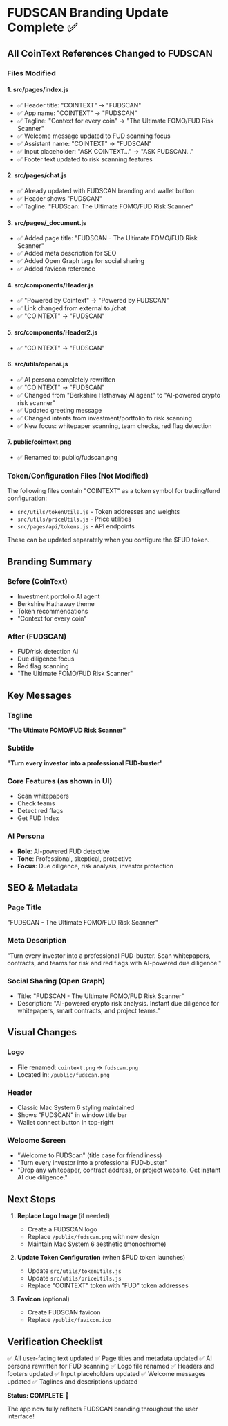 # FUDSCAN Branding Update Complete ✅

## All CoinText References Changed to FUDSCAN

### Files Modified

#### 1. **src/pages/index.js**
- ✅ Header title: "COINTEXT" → "FUDSCAN"
- ✅ App name: "COINTEXT" → "FUDSCAN"
- ✅ Tagline: "Context for every coin" → "The Ultimate FOMO/FUD Risk Scanner"
- ✅ Welcome message updated to FUD scanning focus
- ✅ Assistant name: "COINTEXT" → "FUDSCAN"
- ✅ Input placeholder: "ASK COINTEXT..." → "ASK FUDSCAN..."
- ✅ Footer text updated to risk scanning features

#### 2. **src/pages/chat.js**
- ✅ Already updated with FUDSCAN branding and wallet button
- ✅ Header shows "FUDSCAN"
- ✅ Tagline: "FUDScan: The Ultimate FOMO/FUD Risk Scanner"

#### 3. **src/pages/_document.js**
- ✅ Added page title: "FUDSCAN - The Ultimate FOMO/FUD Risk Scanner"
- ✅ Added meta description for SEO
- ✅ Added Open Graph tags for social sharing
- ✅ Added favicon reference

#### 4. **src/components/Header.js**
- ✅ "Powered by Cointext" → "Powered by FUDSCAN"
- ✅ Link changed from external to /chat
- ✅ "COINTEXT" → "FUDSCAN"

#### 5. **src/components/Header2.js**
- ✅ "COINTEXT" → "FUDSCAN"

#### 6. **src/utils/openai.js**
- ✅ AI persona completely rewritten
- ✅ "COINTEXT" → "FUDSCAN" 
- ✅ Changed from "Berkshire Hathaway AI agent" to "AI-powered crypto risk scanner"
- ✅ Updated greeting message
- ✅ Changed intents from investment/portfolio to risk scanning
- ✅ New focus: whitepaper scanning, team checks, red flag detection

#### 7. **public/cointext.png**
- ✅ Renamed to: public/fudscan.png

### Token/Configuration Files (Not Modified)

The following files contain "COINTEXT" as a token symbol for trading/fund configuration:
- `src/utils/tokenUtils.js` - Token addresses and weights
- `src/utils/priceUtils.js` - Price utilities
- `src/pages/api/tokens.js` - API endpoints

These can be updated separately when you configure the $FUD token.

## Branding Summary

### Before (CoinText)
- Investment portfolio AI agent
- Berkshire Hathaway theme
- Token recommendations
- "Context for every coin"

### After (FUDSCAN)
- FUD/risk detection AI
- Due diligence focus
- Red flag scanning
- "The Ultimate FOMO/FUD Risk Scanner"

## Key Messages

### Tagline
**"The Ultimate FOMO/FUD Risk Scanner"**

### Subtitle
**"Turn every investor into a professional FUD-buster"**

### Core Features (as shown in UI)
- Scan whitepapers
- Check teams
- Detect red flags
- Get FUD Index

### AI Persona
- **Role**: AI-powered FUD detective
- **Tone**: Professional, skeptical, protective
- **Focus**: Due diligence, risk analysis, investor protection

## SEO & Metadata

### Page Title
"FUDSCAN - The Ultimate FOMO/FUD Risk Scanner"

### Meta Description
"Turn every investor into a professional FUD-buster. Scan whitepapers, contracts, and teams for risk and red flags with AI-powered due diligence."

### Social Sharing (Open Graph)
- Title: "FUDSCAN - The Ultimate FOMO/FUD Risk Scanner"
- Description: "AI-powered crypto risk analysis. Instant due diligence for whitepapers, smart contracts, and project teams."

## Visual Changes

### Logo
- File renamed: `cointext.png` → `fudscan.png`
- Located in: `/public/fudscan.png`

### Header
- Classic Mac System 6 styling maintained
- Shows "FUDSCAN" in window title bar
- Wallet connect button in top-right

### Welcome Screen
- "Welcome to FUDScan" (title case for friendliness)
- "Turn every investor into a professional FUD-buster"
- "Drop any whitepaper, contract address, or project website. Get instant AI due diligence."

## Next Steps

1. **Replace Logo Image** (if needed)
   - Create a FUDSCAN logo
   - Replace `/public/fudscan.png` with new design
   - Maintain Mac System 6 aesthetic (monochrome)

2. **Update Token Configuration** (when $FUD token launches)
   - Update `src/utils/tokenUtils.js`
   - Update `src/utils/priceUtils.js`
   - Replace "COINTEXT" token with "FUD" token addresses

3. **Favicon** (optional)
   - Create FUDSCAN favicon
   - Replace `/public/favicon.ico`

## Verification Checklist

✅ All user-facing text updated
✅ Page titles and metadata updated
✅ AI persona rewritten for FUD scanning
✅ Logo file renamed
✅ Headers and footers updated
✅ Input placeholders updated
✅ Welcome messages updated
✅ Taglines and descriptions updated

**Status: COMPLETE** 🎉

The app now fully reflects FUDSCAN branding throughout the user interface!
